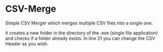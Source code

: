 # CSV-Merge
Simple CSV Merger which merges multiple CSV files into a single one. 

It creates a new folder in the directory of the .exe (single file application) and checks if a folder already exists.
In line 21 you can change the CSV Header as you wish.
